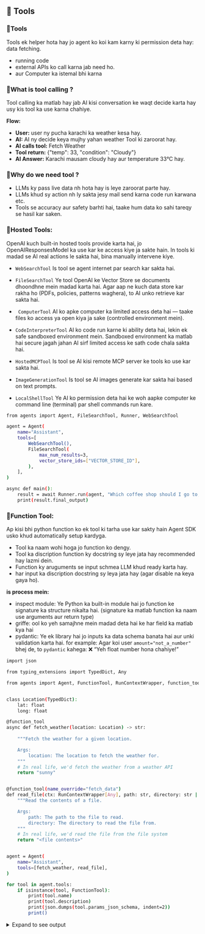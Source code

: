 ## 🔹 Tools
### 🔸Tools
Tools ek helper hota hay jo agent ko koi kam karny ki permission deta hay:
 data fetching.
- running code
- external APIs ko call karna jab need ho.
- aur Computer ka istemal bhi karna


### 🔸What is tool calling ?
Tool calling ka matlab hay jab AI kisi conversation ke waqt decide karta hay usy kis tool ka use karna chahiye.

**Flow:**
- **User:** user ny pucha karachi ka weather kesa hay.
- **AI:** AI ny decide keya mujhy yahan weather Tool ki zaroorat hay.
- **AI calls tool:** Fetch Weather
- **Tool return:** {"temp": 33, "condition": "Cloudy"}
- **AI Answer:** Karachi mausam cloudy hay aur temperature 33°C hay.

### 🔸Why do we need tool ?
- LLMs ky pass live data nh hota hay is leye zaroorat parte hay.
- LLMs khud sy action nh ly sakta jesy mail send karna code run karwana etc.
- Tools se accuracy aur safety barhti hai, taake hum data ko sahi tareqy se hasil kar saken.

### 🔸Hosted Tools:
OpenAI kuch built-in hosted tools provide karta hai, jo OpenAIResponsesModel ka use kar ke access kiye ja sakte hain. In tools ki madad se AI real actions le sakta hai, bina manually intervene kiye.
- `WebSearchTool` Is tool se agent internet par search kar sakta hai.

- `FileSearchTool` Ye tool OpenAI ke Vector Store se documents dhoondhne mein madad karta hai. Agar aap ne kuch data store kar rakha ho (PDFs, policies, patterns waghera), to AI unko retrieve kar sakta hai.

- ` ComputerTool` AI ko apke computer ka limited access deta hai — taake files ko access ya open kiya ja sake (controlled environment mein). 

- `CodeInterpreterTool` AI ko code run karne ki ability deta hai, lekin ek safe sandboxed environment mein.
Sandboxed environment ka matlab hai secure jagah jahan AI sirf limited access ke sath code chala sakta hai.

-  `HostedMCPTool` Is tool se AI kisi remote MCP server ke tools ko use kar sakta hai.

- `ImageGenerationTool` Is tool se AI images generate kar sakta hai based on text prompts.

- `LocalShellTool` Ye AI ko permission deta hai ke woh aapke computer ke command line (terminal) par shell commands run kare.

```bash
from agents import Agent, FileSearchTool, Runner, WebSearchTool

agent = Agent(
    name="Assistant",
    tools=[
        WebSearchTool(),
        FileSearchTool(
            max_num_results=3,
            vector_store_ids=["VECTOR_STORE_ID"],
        ),
    ],
)

async def main():
    result = await Runner.run(agent, "Which coffee shop should I go to, taking into account my preferences and the weather today in SF?")
    print(result.final_output)
```

### 🔸Function Tool:
Ap kisi bhi python function ko ek tool ki tarha use kar sakty hain Agent SDK usko khud automatically setup kardyga.

- Tool ka naam wohi hoga jo function ko dengy.
- Tool ka discription function ky docstring sy leye jata hay recommended hay lazmi dein.
- Function ky aruguments se input schmea LLM khud ready karta hay.
- har input ka discription docstring sy leya jata hay (agar disable na keya gaya ho).

**is process mein:** 
- inspect module: Ye Python ka built-in module hai jo function ke signature ka structure nikalta hai. (signature ka matlab function ka naam use arguments aur return type)
- griffe: ool ko yeh samajhne mein madad deta hai ke har field ka matlab kya hai
- pydantic: Ye ek library hai jo inputs ka data schema banata hai aur unki validation karta hai. for example: Agar koi user `amount="not_a_number"` bhej de, to `pydantic` kahega: ❌ “Yeh float number hona chahiye!”

```bash
import json

from typing_extensions import TypedDict, Any

from agents import Agent, FunctionTool, RunContextWrapper, function_tool


class Location(TypedDict):
    lat: float
    long: float

@function_tool  
async def fetch_weather(location: Location) -> str:
    
    """Fetch the weather for a given location.

    Args:
        location: The location to fetch the weather for.
    """
    # In real life, we'd fetch the weather from a weather API
    return "sunny"


@function_tool(name_override="fetch_data")  
def read_file(ctx: RunContextWrapper[Any], path: str, directory: str | None = None) -> str:
    """Read the contents of a file.

    Args:
        path: The path to the file to read.
        directory: The directory to read the file from.
    """
    # In real life, we'd read the file from the file system
    return "<file contents>"


agent = Agent(
    name="Assistant",
    tools=[fetch_weather, read_file],  
)

for tool in agent.tools:
    if isinstance(tool, FunctionTool):
        print(tool.name)
        print(tool.description)
        print(json.dumps(tool.params_json_schema, indent=2))
        print()
```
<details>
<summary>Expand to see output</summary>

fetch_weather  
Fetch the weather for a given location.

```json
{
  "$defs": {
    "Location": {
      "properties": {
        "lat": {
          "title": "Lat",
          "type": "number"
        },
        "long": {
          "title": "Long",
          "type": "number"
        }
      },
      "required": ["lat", "long"],
      "title": "Location",
      "type": "object"
    }
  },
  "properties": {
    "location": {
      "$ref": "#/$defs/Location",
      "description": "The location to fetch the weather for."
    }
  },
  "required": ["location"],
  "title": "fetch_weather_args",
  "type": "object"
}
fetch_data
{
  "properties": {
    "path": {
      "description": "The path to the file to read.",
      "title": "Path",
      "type": "string"
    },
    "directory": {
      "anyOf": [
        {
          "type": "string"
        },
        {
          "type": "null"
        }
      ],
      "default": null,
      "description": "The directory to read the file from.",
      "title": "Directory"
    }
  },
  "required": ["path"],
  "title": "fetch_data_args",
  "type": "object"
}
```
</details>
